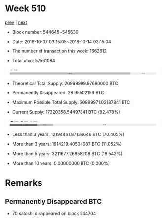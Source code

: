 # Week 510

[prev](week0509.md) | [next](week0511.md)

- Block number: 544645~545630

- Date: 2018-10-07 03:15:05~2018-10-14 03:15:04

- The number of transaction this week: 1662612

- Total utxo: 57561084

![](../images/mined_week0510.png)

- Theoretical Total Supply: 20999999.97690000 BTC

- Permanently Disappeared: 28.95502159 BTC

- Maximum Possible Total Supply: 20999971.02187841 BTC

- Current Supply: 17320358.54497841 BTC (82.478%)

![](../images/year_week0510.png)


- Less than 3 years: 12194461.87134646 BTC (70.405%)

- More than 3 years: 1914219.40504987 BTC (11.052%)

- More than 5 years: 3211677.26858208 BTC (18.543%)

- More than 10 years: 0.00000000 BTC (0.000%)

# Remarks

## Permanently Disappeared BTC

- 70 satoshi disappeared on block 544704

